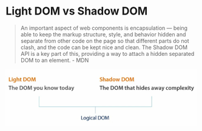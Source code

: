 # Light DOM vs Shadow DOM

> An important aspect of web components is encapsulation — being able to keep the markup structure, style, and behavior hidden and separate from other code on the page so that different parts do not clash, and the code can be kept nice and clean. The Shadow DOM API is a key part of this, providing a way to attach a hidden separated DOM to an element. - MDN

![Light DOM vs Shadow DOM](../.gitbook/assets/image%20%288%29.png)

